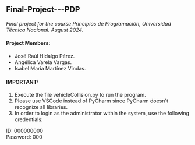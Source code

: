 ## Final-Project---PDP
*Final project for the course Principios de Programación, Universidad Técnica Nacional. August 2024.*

#### Project Members:
- José Raúl Hidalgo Pérez.
- Angélica Varela Vargas.
- Isabel María Martínez Vindas.

#### **IMPORTANT:**
1. Execute the file vehicleCollision.py to run the program. 
2. Please use VSCode instead of PyCharm since PyCharm doesn't recognize all libraries.
3. In order to login as the administrator within the system, use the following credentials:

ID: 000000000<br>
Password: 000


